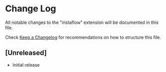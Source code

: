 # Change Log

All notable changes to the "instaflow" extension will be documented in this file.

Check [Keep a Changelog](http://keepachangelog.com/) for recommendations on how to structure this file.

## [Unreleased]

- Initial release